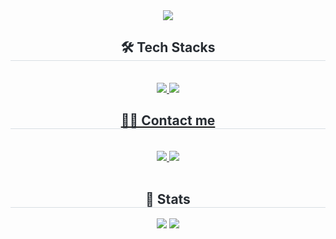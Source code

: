 <div align= "center">
    <img src="https://capsule-render.vercel.app/api?type=waving&color=gradient&height=240&text=Hello%20World!&animation=&fontColor=ffffff&fontSize=70" />
    </div>
    <div align= "center">
    <h2 style="border-bottom: 1px solid #d8dee4; color: #282d33;"> 🛠️ Tech Stacks </h2> <br> 
    <div style="margin: 0 auto; text-align: center;" align= "center"> <a href=https://www.python.org/> <img src="https://img.shields.io/badge/Python-3776AB?style=for-the-badge&logo=Python&logoColor=white&link=https://www.python.org/">
          <a href=https://github.com/> <img src="https://img.shields.io/badge/Github-181717?style=for-the-badge&logo=Github&logoColor=white&link=https://github.com/">
          </div>
    </div>
    <div align= "center">
    <h2 style="border-bottom: 1px solid #d8dee4; color: #282d33;"> 🧑‍💻 Contact me </h2> <br> 
    <div style="margin: 0 auto; text-align: center;" align= "center"> <a href=https://androcom.tistory.com/> <img src="https://img.shields.io/badge/Tistory-000000?style=for-the-badge&logo=Tistory&logoColor=white&link=https://androcom.tistory.com/"> </a>
         <a href=mailto:gyonglok0417@astrakri.kro.kr> <img src="https://img.shields.io/badge/Email-EA4335?style=for-the-badge&logo=Gmail&logoColor=white&link=mailto:gyonglok0417@astrakri.kro.kr"> </a>
         </div>  <br> 
    <div align= "center">  </div> 
    </div>
    <div align= "center"> 
    <h2 style="border-bottom: 1px solid #d8dee4; color: #282d33;"> 🏅 Stats </h2> <div align= "center"> <img src="https://github-readme-stats.vercel.app/api?username=androcom&bg_color=180,323232,00000000&title_color=ffffff&text_color=ffffff"
         /> <img src="https://github-readme-stats.vercel.app/api/top-langs/?username=androcom&layout=compact&bg_color=180,323232,00000000&title_color=ffffff&text_color=ffffff"
           /> </div> 
    </div>
    
